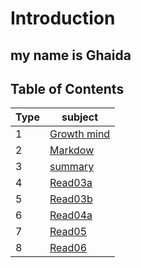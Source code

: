 # Introduction 
## my name is Ghaida


## Table of Contents

| Type     | subject  |
| ----------- | ----------- |
| 1      |[Growth mind](/Growthmindset.md)   |
| 2  |  [Markdow](/Markdown.md)       |
|    3  |[summary](/summary.md)|
|4      |[Read03a](/read03a.md)|
|5|[Read03b](/read03b.md)|
|6|[Read04a](/read04a)|
|7| [Read05](/read05)|
|8|[Read06](/read6)|





